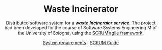</div>

<div align="center">
  
  <h1>Waste Incinerator</h1>
  
  Distributed software system for a ***waste Incinerator service***. The project had been developed for the course of Software Systems Engineering M of the 
  University of Bologna, using the [SCRUM agile framework](https://www.scrum.org/resources/what-is-scrum).
  
  [System requirements](https://github.com/NicoleGiulianelli2/TemaFinale2024/blob/main/commons/System%20requirements.pdf)
  ·
  [SCRUM Guide](./commons/2020-Scrum-Guide-US.pdf)

</div>

